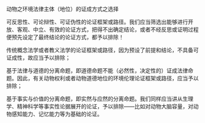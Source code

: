动物之环境法律主体（地位）的证成方式之选择 

可反思性、可论辩性、可证伪性的论证框架或路径。我们应当筛选出能够进行开放、客观、中立、有效的论证方式，把得不出确定结论，或者不经反思或证明过程便预先设定了最终结论的论证方式，都予以排除！

传统概念法学或者教义法学的论证框架或路径，因为预设了前提和结论，不具备可证成性，故应当予以排除；

基于法律与道德的分离命题，即道德命题不能（必然性，决定性的）证成法律命题。因此，有关动物权利或者动物道德地位的环境伦理论证框架或路径，应当予以排除； 

基于事实与价值的分离命题，即实然与应然的分离命题。我们同样应当讲从生理学、精神科学等事实性论据展开的论证，予以排除——比如对动物大脑容量，对动物感知能力、记忆能力等为基础的论证。